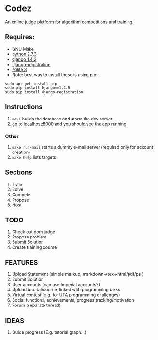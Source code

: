 Codez
=====
An online judge platform for algorithm competitions and training.

Requires:
---------
- [GNU Make](http://www.gnu.org/software/make/)
- [python 2.7.3](http://www.python.org/getit/)
- [django 1.4.2](https://www.djangoproject.com/download/)
- [django-registration](https://bitbucket.org/ubernostrum/django-registration/)
- [sqlite 3](http://www.sqlite.org/)
- Note: best way to install these is using pip:

```
sudo apt-get install pip
sudo pip install Django==1.4.5
sudo pip install django-registration
```

Instructions
------------
1. `make` builds the database and starts the dev server
2. go to [localhost:8000](http://localhost:8000/) and you should see the app running

### Other
1. `make run-mail` starts a dummy e-mail server (required only for account creation)
2. `make help` lists targets

Sections
--------

1. Train
2. Solve
3. Compete
4. Propose
5. Host


TODO
---- 
1. Check out dom judge
2. Propose problem
3. Submit Solution
4. Create training course


FEATURES
--------
1. Upload Statement (simple markup, markdown->tex->html/pdf/ps )
2. Submit Solution
3. User accounts (can use Imperial accounts?)
4. Upload tutorial/course, linked with programming tasks
5. Virtual contest (e.g. for UTA programming challenges)
6. Social functions, achievements, progress tracking/motivation
7. Forum (separate thread)

IDEAS
-----
1. Guide progress (E.g. tutorial graph...)
